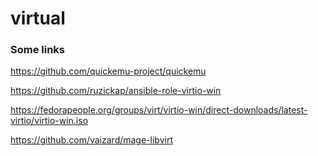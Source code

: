 # virtual

### Some links

https://github.com/quickemu-project/quickemu

https://github.com/ruzickap/ansible-role-virtio-win

https://fedorapeople.org/groups/virt/virtio-win/direct-downloads/latest-virtio/virtio-win.iso

https://github.com/vaizard/mage-libvirt

